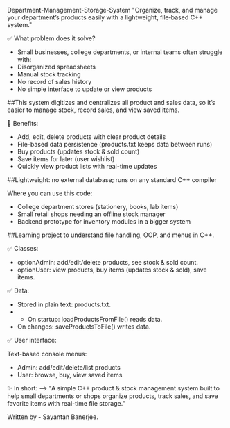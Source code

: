 Department-Management-Storage-System
"Organize, track, and manage your department’s products easily  with a lightweight, file‑based C++ system."


✅ What problem does it solve?
- Small businesses, college departments, or internal teams often struggle with:
-  Disorganized spreadsheets
- Manual stock tracking
- No record of sales history
- No simple interface to update or view products

##This system digitizes and centralizes all product and sales data, so it’s easier to manage stock, record sales, and view saved items.

🌟 Benefits:
- Add, edit, delete products with clear product details
- File-based data persistence (products.txt keeps data between runs)
- Buy products (updates stock & sold count)
- Save items for later (user wishlist)
- Quickly view product lists with real-time updates

##Lightweight: no external database; runs on any standard C++ compiler


Where you can use this code:
- College department stores (stationery, books, lab items)
- Small retail shops needing an offline stock manager
- Backend prototype for inventory modules in a bigger system

##Learning project to understand file handling, OOP, and menus in C++.

✅ Classes:
- optionAdmin: add/edit/delete products, see stock & sold count.
- optionUser: view products, buy items (updates stock & sold), save items.

✅ Data:
- Stored in plain text: products.txt.
- - On startup: loadProductsFromFile() reads data.
- On changes: saveProductsToFile() writes data.

✅ User interface:

Text-based console menus:
- Admin: add/edit/delete/list products
- User: browse, buy, view saved items



✨ In short:
--> "A simple C++ product & stock management system built to help small departments or shops organize products, track sales, and save favorite items with real-time file storage."

Written by - Sayantan Banerjee.
